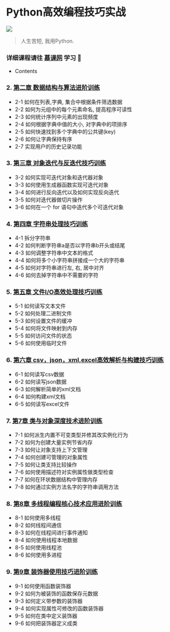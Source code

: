 # Python高效编程技巧实战
![](http://img.mukewang.com/szimg/59f7e6c600014f2020000520.jpg)

> 人生苦短, 我用Python.

### 详细课程请往 [慕课网](http://coding.imooc.com/class/chapter/62.html) 学习 :wind_chime:

- Contents

### 2. [第二章 数据结构与算法进阶训练](https://github.com/LewisTian/PythonAdvancedExercise/blob/master/Chapter2.md)
- 2-1 如何在列表,字典, 集合中根据条件筛选数据
- 2-2 如何为元组中的每个元素命名, 提高程序可读性
- 2-3 如何统计序列中元素的出现频度
- 2-4 如何根据字典中值的大小, 对字典中的项排序
- 2-5 如何快速找到多个字典中的公共键(key) 
- 2-6 如何让字典保持有序
- 2-7 实现用户的历史记录功能

### 3. [第三章 对象迭代与反迭代技巧训练](https://github.com/LewisTian/PythonAdvancedExercise/blob/master/Chapter3.md)
- 3-2 如何实现可迭代对象和迭代器对象
- 3-3 如何使用生成器函数实现可迭代对象 
- 3-4 如何进行反向迭代以及如何实现反向迭代
- 3-5 如何对迭代器做切片操作
- 3-6 如何在一个 for 语句中迭代多个可迭代对象

### 4. [第四章 字符串处理技巧训练](https://github.com/LewisTian/PythonAdvancedExercise/blob/master/Chapter4.md)
- 4-1 拆分字符串
- 4-2 如何判断字符串a是否以字符串b开头或结尾
- 4-3 如何调整字符串中文本的格式 
- 4-4 如何将多个小字符串拼接成一个大的字符串
- 4-5 如何对字符串进行左, 右, 居中对齐
- 4-6 如何去掉字符串中不需要的字符

### 5. [第五章 文件I/O高效处理技巧训练](https://github.com/LewisTian/PythonAdvancedExercise/blob/master/Chapter5.md)
- 5-1 如何读写文本文件
- 5-2 如何处理二进制文件
- 5-3 如何设置文件的缓冲
- 5-4 如何将文件映射到内存
- 5-5 如何访问文件的状态 
- 5-6 如何使用临时文件

### 6. [第六章 csv，json，xml,excel高效解析与构建技巧训练](https://github.com/LewisTian/PythonAdvancedExercise/blob/master/Chapter6.md)
- 6-1 如何读写csv数据
- 6-2 如何读写json数据 
- 6-3 如何解析简单的xml文档
- 6-4 如何构建xml文档
- 6-5 如何读写excel文件

### 7. [第7章 类与对象深度技术进阶训练](https://github.com/LewisTian/PythonAdvancedExercise/blob/master/Chapter7.md)
- 7-1 如何派生内置不可变类型并修其改实例化行为 
- 7-2 如何为创建大量实例节省内存 
- 7-3 如何让对象支持上下文管理 
- 7-4 如何创建可管理的对象属性 
- 7-5 如何让类支持比较操作 
- 7-6 如何使用描述符对实例属性做类型检查 
- 7-7 如何在环状数据结构中管理内存 
- 7-8 如何通过实例方法名字的字符串调用方法

### 8. [第8章 多线程编程核心技术应用进阶训练](https://github.com/LewisTian/PythonAdvancedExercise/blob/master/Chapter8.md)
- 8-1 如何使用多线程 
- 8-2 如何线程间通信 
- 8-3 如何在线程间进行事件通知 
- 8-4 如何使用线程本地数据
- 8-5 如何使用线程池 
- 8-6 如何使用多进程

### 9. [第9章 装饰器使用技巧进阶训练](https://github.com/LewisTian/PythonAdvancedExercise/blob/master/Chapter9.md)
- 9-1 如何使用函数装饰器 
- 9-2 如何为被装饰的函数保存元数据 
- 9-3 如何定义带参数的装饰器 
- 9-4 如何实现属性可修改的函数装饰器 
- 9-5 如何在类中定义装饰器 
- 9-6 如何把装饰器定义成类


